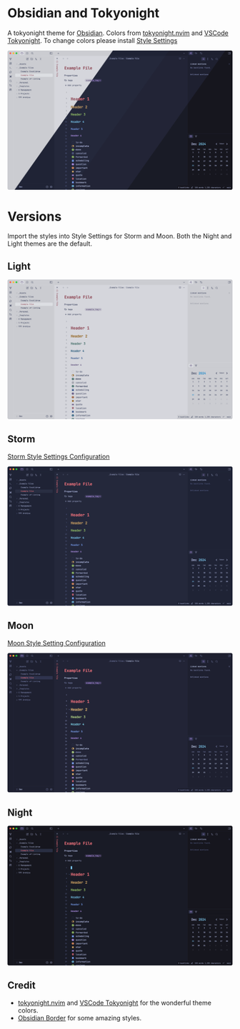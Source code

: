 # Obsidian and Tokyonight

A tokyonight theme for [Obsidian](https://obsidian.md). Colors from [tokyonight.nvim](https://github.com/folke/tokyonight.nvim) and [VSCode Tokyonight](https://github.com/enkia/tokyo-night-vscode-theme). To change colors please install [Style Settings](https://github.com/mgmeyers/obsidian-style-settings)

![](tokyonight.png)

# Versions

Import the styles into Style Settings for Storm and Moon. Both the Night and Light themes are the default.

## Light

![](./assets/tokyonight-light.png)

## Storm

[Storm Style Settings Configuration](./variants/tokyonight-storm.json)

![](./assets/tokyonight-storm.png)

## Moon

[Moon Style Setting Configuration](./variants/tokyonight-moon.json)

![](./assets/tokyonight-moon.png)

## Night

![](./assets/tokyonight-night.png)

## Credit 

- [tokyonight.nvim](https://github.com/folke/tokyonight.nvim) and [VSCode Tokyonight](https://github.com/enkia/tokyo-night-vscode-theme) for the wonderful theme colors.
- [Obsidian Border](https://github.com/Akifyss/obsidian-border/tree/main) for some amazing styles. 

